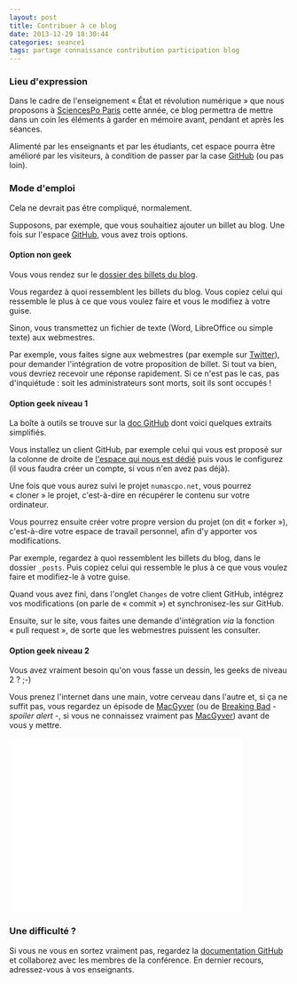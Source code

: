 ```yaml
---
layout: post
title: Contribuer à ce blog
date: 2013-12-29 18:30:44
categories: seance1
tags: partage connaissance contribution participation blog
---
```


### Lieu d'expression

Dans le cadre de l'enseignement &laquo;&nbsp;État et révolution
numérique&nbsp;&raquo; que nous proposons à [SciencesPo Paris][iep]
cette année, ce blog permettra de mettre dans un coin les éléments à
garder en mémoire avant, pendant et après les séances.

Alimenté par les enseignants et par les étudiants, cet espace pourra
être amélioré par les visiteurs, à condition de passer par la case
[GitHub][] (ou pas loin).

### Mode d'emploi

Cela ne devrait pas être compliqué, normalement.

Supposons, par exemple, que vous souhaitiez ajouter un billet au blog.
Une fois sur l'espace [GitHub][], vous avez trois options.

#### Option non geek

Vous vous rendez sur le [dossier des billets du blog][blog-folder].

Vous regardez à quoi ressemblent les billets du blog. Vous copiez celui
qui ressemble le plus à ce que vous voulez faire et vous le modifiez à
votre guise.

Sinon, vous transmettez un fichier de texte (Word, LibreOffice ou simple
texte) aux webmestres.

Par exemple, vous faites signe aux webmestres (par exemple sur
[Twitter][]), pour demander l'intégration de votre proposition de
billet. Si tout va bien, vous devriez recevoir une réponse rapidement.
Si ce n'est pas le cas, pas d'inquiétude : soit les administrateurs
sont morts, soit ils sont occupés !

#### Option geek niveau 1

La boîte à outils se trouve sur la [doc GitHub][doc-github] dont voici
quelques extraits simplifiés.

Vous installez un client GitHub, par exemple celui qui vous est proposé
sur la colonne de droite de [l'espace qui nous est dédié][GitHub] puis vous
le configurez (il vous faudra créer un compte, si vous n'en avez pas
déjà).

Une fois que vous aurez suivi le projet `numascpo.net`, vous pourrez
&laquo;&nbsp;cloner&nbsp;&raquo; le projet, c'est-à-dire en récupérer
le contenu sur votre ordinateur.

Vous pourrez ensuite créer votre propre version du projet (on dit
&laquo;&nbsp;forker&nbsp;&raquo;), c'est-à-dire votre espace de travail
personnel, afin d'y apporter vos modifications.

Par exemple, regardez à quoi ressemblent les billets du blog, dans le
dossier `_posts`. Puis copiez celui qui ressemble le plus à ce que vous
voulez faire et modifiez-le à votre guise.

Quand vous avez fini, dans l'onglet `Changes` de votre
client GitHub, intégrez vos modifications (on parle de
&laquo;&nbsp;commit&nbsp;&raquo;) et synchronisez-les sur GitHub.

Ensuite, sur le site, vous faites une demande d'intégration *via*
la fonction &laquo;&nbsp;pull request&nbsp;&raquo;, de sorte que les
webmestres puissent les consulter.

#### Option geek niveau 2

Vous avez vraiment besoin qu'on vous fasse un dessin, les geeks de
niveau 2 ? ;-)

Vous prenez l'internet dans une main, votre cerveau dans l'autre et, si
ça ne suffit pas, vous regardez un épisode de [MacGyver][MacTube] (ou
de [Breaking Bad][BBTube] - *spoiler alert* -, si vous ne connaissez
vraiment pas [MacGyver][MacPedia]) avant de vous y mettre.

<iframe width="420" height="315"
src="//www.youtube.com/embed/lc8RFPZUkiQ" frameborder="0"
allowfullscreen></iframe>


### Une difficulté ?

<p>Si vous ne vous en sortez vraiment pas, regardez la <a
href="http://help.github.com/pages">documentation GitHub</a> et
collaborez avec les membres de la conférence. En dernier recours,
adressez-vous à vos enseignants.</p>


[iep]: //www.sciences-po.fr
[GitHub]: https://github.com/trojette/numascpo.net
[blog-folder]: https://github.com/trojette/numascpo.net/tree/master/_posts
[Twitter]: //www.twitter.com/NumaScPo
[doc-github]: https://help.github.com/articles/set-up-git
[MacTube]: http://www.youtube.com/watch?v=lc8RFPZUkiQ
[BBTube]: http://www.youtube.com/watch?v=yT4hfNL4SKY
[MacPedia]: http://fr.wikipedia.org/wiki/MacGyver
